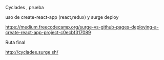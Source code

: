 Cyclades , prueba

uso de create-react-app (react,redux)  y surge deploy

https://medium.freecodecamp.org/surge-vs-github-pages-deploying-a-create-react-app-project-c0ecbf317089

Ruta final

http://cyclades.surge.sh/


